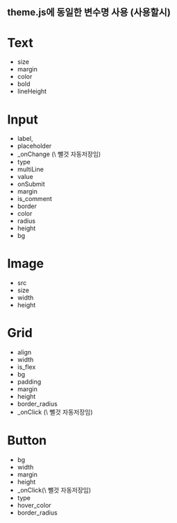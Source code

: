## theme.js에 동일한 변수명 사용 (사용할시)

# Text

- size
- margin
- color
- bold
- lineHeight

# Input

- label,
- placeholder
- \_onChange (\ 뺄것 자동저장임)
- type
- multiLine
- value
- onSubmit
- margin
- is_comment
- border
- color
- radius
- height
- bg

# Image

- src
- size
- width
- height

# Grid

- align
- width
- is_flex
- bg
- padding
- margin
- height
- border_radius
- \_onClick (\ 뺄것 자동저장임)

# Button

- bg
- width
- margin
- height
- \_onClick(\ 뺄것 자동저장임)
- type
- hover_color
- border_radius
